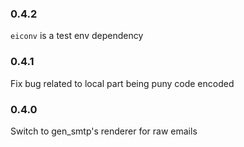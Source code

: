 ### 0.4.2
`eiconv` is a test env dependency

### 0.4.1
Fix bug related to local part being puny code encoded

### 0.4.0
Switch to gen_smtp's renderer for raw emails
